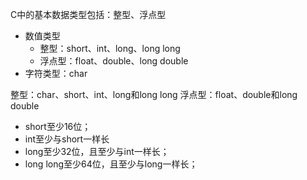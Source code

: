 C中的基本数据类型包括：整型、浮点型

* 数值类型
    + 整型：short、int、long、long long
    + 浮点型：float、double、long double
* 字符类型：char    


整型：char、short、int、long和long long
浮点型：float、double和long double

* short至少16位；
* int至少与short一样长
* long至少32位，且至少与int一样长；
* long long至少64位，且至少与long一样长；

